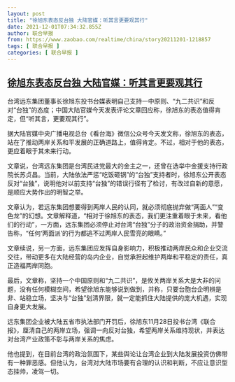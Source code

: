 ```yaml
---
layout: post
title: "徐旭东表态反台独 大陆官媒：听其言更要观其行"
date: 2021-12-01T07:34:32.855Z
author: 联合早报
from: https://www.zaobao.com/realtime/china/story20211201-1218857
tags: [ 联合早报 ]
categories: [ 联合早报 ]
---
```

<!--1638369660000-->
[徐旭东表态反台独 大陆官媒：听其言更要观其行](https://www.zaobao.com/realtime/china/story20211201-1218857)
------

<div>
<p>台湾远东集团董事长徐旭东投书台媒表明自己支持一中原则、“九二共识”和反对“台独”的态度；中国大陆官媒今天发表评论文章回应称，徐旭东的表态值得肯定，但“听其言，更要观其行”。</p><p>据大陆官媒中央广播电视总台《看台海》微信公众号今天发文称，徐旭东的表态，站在了推动两岸关系和平发展的正确道路上，值得肯定。不过，相对于他的表态，更应着眼于其未来行动。</p><p>文章说，台湾远东集团是台湾民进党最大的金主之一，还曾在选举中金援支持行政院长苏贞昌。当前，大陆依法严惩“吃饭砸锅”的“台独”支持者时，徐旭东公开表态反对“台独”，说明他对以前支持“台独”的错误行径有了检讨，有改过自新的意愿，是顺应大势作出的明智之举。</p><section id="imu"><div id="dfp-ad-imu1">        </div></section><p>文章认为，若远东集团想要得到两岸人民的认同，就必须彻底抛弃做“两面人”“变色龙”的幻想。文章解释道，“相对于徐旭东的表态，我们更注重着眼于未来，看他们的行动”，一方面，远东集团必须停止对台湾“台独”分子的政治资金捐助，并警告称，“任何‘两面派’的行为都逃不过两岸人民雪亮的眼睛。”</p><p>文章续说，另一方面，远东集团应发挥自身影响力，积极推动两岸民众和企业交流交往，带动更多在大陆经营的岛内企业，自觉承担起维护两岸和平稳定的责任，真正造福两岸同胞。</p><p>最后，文章称，坚持一个中国原则和“九二共识”，是攸关两岸关系大是大非的问题，没有任何模糊空间，希望徐旭东能够说到做到，并称，只要台胞台企明辨是非、站稳立场，坚决与“台独”划清界限，就一定能抓住大陆提供的庞大机遇，实现自身更大发展。</p><div id="innity-in-post"></div><div id="dfp-ad-midarticlespecial">        </div><p>远东集团企业被大陆五省市执法部门开罚后，徐旭东11月28日投书台湾《联合报》，厘清自己的两岸立场，强调一向反对台独，希望两岸关系维持现状，并表达对台湾产业政策不彰与两岸关系的焦虑。</p><p>他也提到，在目前台湾的政治氛围下，某些舆论让台湾企业到大陆发展投资仿佛带有一种罪恶感。但他认为，台湾对大陆市场要有合理的认识和判断，不应让意识型态挂帅，凌驾一切。</p>      <div class="cx_paywall_placeholder" id="sph_cdp_40"></div>
</div>
